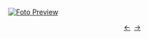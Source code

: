 [![Foto Preview](preview/n802.avif)](https://20essentials.github.io/project-000-802)

<div align="center" style="display: flex; justify-content: center;">
  <a  href="https://github.com/20essentials/project-000-801" target="_blank">&#8592;</a>
  &nbsp;&nbsp;
  <a  href="https://github.com/20essentials/project-000-803" target="_blank">&#8594;</a>
</div>
